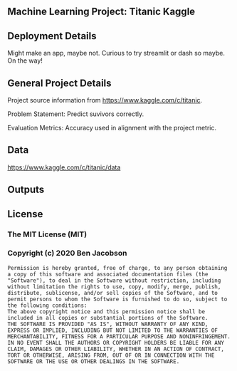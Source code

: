 ﻿## Machine Learning Project: Titanic Kaggle

## Deployment Details

Might make an app, maybe not. Curious to try streamlit or dash so maybe. On the way! 

## General Project Details

Project source information from https://www.kaggle.com/c/titanic.

Problem Statement: Predict suvivors correctly.

Evaluation Metrics: Accuracy used in alignment with the project metric.

## Data

https://www.kaggle.com/c/titanic/data

## Outputs

## License
### The MIT License (MIT)
### Copyright (c) 2020 Ben Jacobson
```
Permission is hereby granted, free of charge, to any person obtaining a copy of this software and associated documentation files (the "Software"), to deal in the Software without restriction, including without limitation the rights to use, copy, modify, merge, publish, distribute, sublicense, and/or sell copies of the Software, and to permit persons to whom the Software is furnished to do so, subject to the following conditions:
The above copyright notice and this permission notice shall be included in all copies or substantial portions of the Software.
THE SOFTWARE IS PROVIDED "AS IS", WITHOUT WARRANTY OF ANY KIND, EXPRESS OR IMPLIED, INCLUDING BUT NOT LIMITED TO THE WARRANTIES OF MERCHANTABILITY, FITNESS FOR A PARTICULAR PURPOSE AND NONINFRINGEMENT. IN NO EVENT SHALL THE AUTHORS OR COPYRIGHT HOLDERS BE LIABLE FOR ANY CLAIM, DAMAGES OR OTHER LIABILITY, WHETHER IN AN ACTION OF CONTRACT, TORT OR OTHERWISE, ARISING FROM, OUT OF OR IN CONNECTION WITH THE SOFTWARE OR THE USE OR OTHER DEALINGS IN THE SOFTWARE.
```